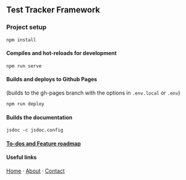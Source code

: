 ## Test Tracker Framework

### Project setup

```
npm install
```

#### Compiles and hot-reloads for development

```
npm run serve
```

#### Builds and deploys to Github Pages

(builds to the gh-pages branch with the options in `.env.local` or `.env`)

```
npm run deploy
```

#### Builds the documentation

```
jsdoc -c jsdoc.config
```

#### [To-dos and Feature roadmap](https://mvtt.app/roadmap)

#### Useful links

[Home](https://mvtt.app) ·
[About](https://mvtt.app/about) ·
[Contact](https://mvtt.app/contact)

